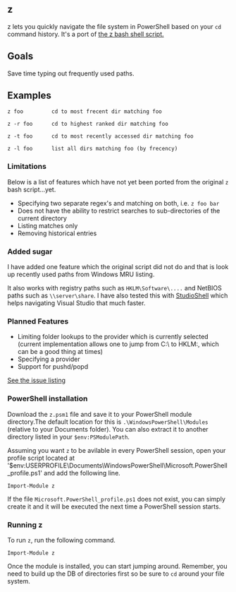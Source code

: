 ## z

z lets you quickly navigate the file system in PowerShell based on your `cd` command history. It's a port of [the z bash shell script.](README)

## Goals

Save time typing out frequently used paths.

## Examples

	z foo         cd to most frecent dir matching foo

	z -r foo      cd to highest ranked dir matching foo

	z -t foo      cd to most recently accessed dir matching foo

	z -l foo      list all dirs matching foo (by frecency)

### Limitations

Below is a list of features which have not yet been ported from the original `z` bash script...yet.

* Specifying two separate regex's and matching on both, i.e. `z foo bar`
* Does not have the ability to restrict searches to sub-directories of the current directory
* Listing matches only
* Removing historical entries

### Added sugar

I have added one feature which the original script did not do and that is look up recently used paths from Windows MRU listing.

It also works with registry paths such as `HKLM\Software\....` and NetBIOS paths such as `\\server\share`. I have also tested this with [StudioShell](https://studioshell.codeplex.com/) which helps navigating Visual Studio that much faster.

### Planned Features

* Limiting folder lookups to the provider which is currently selected (current implementation allows one to jump from C:\ to HKLM:\, which can be a good thing at times)
* Specifying a provider
* Support for pushd/popd

[See the issue listing](https://github.com/vincpa/z/issues)

### PowerShell installation

Download the `z.psm1` file and save it to your PowerShell module directory.The default location for this is `.\WindowsPowerShell\Modules` (relative to your Documents folder). You can also extract it to another directory listed in your `$env:PSModulePath`. 

Assuming you want `z` to be avilable in every PowerShell session, open your profile script located at '$env:USERPROFILE\Documents\WindowsPowerShell\Microsoft.PowerShell_profile.ps1' and add the following line.

`Import-Module z`

If the file `Microsoft.PowerShell_profile.ps1` does not exist, you can simply create it and it will be executed the next time a PowerShell session starts.

### Running z

To run `z`, run the following command.

	Import-Module z

Once the module is installed, you can start jumping around. Remember, you need to build up the DB of directories first so be sure to `cd` around your file system.
